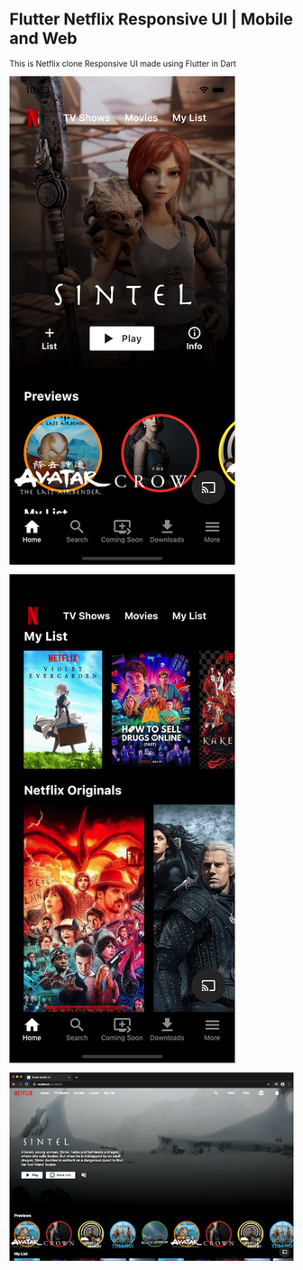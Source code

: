 # Flutter Netflix Responsive UI |  Mobile and Web

This is Netflix clone Responsive UI made using Flutter in Dart 


![Mobile Screenshot 1](screenshots/mobile0.png)

![Mobile Screenshot 2](screenshots/mobile1.png)

![Web Screenshot](screenshots/web.png)

